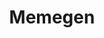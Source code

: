 ---
facebook: https://facebook.com/memegencom-181247102029892
googleplus: https://plus.google.com/114261056031318144943
logohandle: memegen
sort: memegen
title: Memegen
twitter: https://x.com/memegen_com
website: http://www.memegen.com/
---